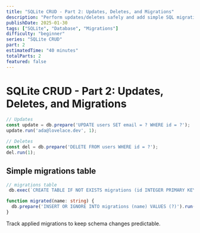 ```yaml
---
title: "SQLite CRUD - Part 2: Updates, Deletes, and Migrations"
description: "Perform updates/deletes safely and add simple SQL migrations."
publishDate: 2025-01-30
tags: ["SQLite", "Database", "Migrations"]
difficulty: "beginner"
series: "SQLite CRUD"
part: 2
estimatedTime: "40 minutes"
totalParts: 2
featured: false
---
```


# SQLite CRUD - Part 2: Updates, Deletes, and Migrations

```ts
// Updates
const update = db.prepare('UPDATE users SET email = ? WHERE id = ?');
update.run('ada@lovelace.dev', 1);

// Deletes
const del = db.prepare('DELETE FROM users WHERE id = ?');
del.run(1);
```

## Simple migrations table
```ts
// migrations table
 db.exec(`CREATE TABLE IF NOT EXISTS migrations (id INTEGER PRIMARY KEY, name TEXT UNIQUE);`);

function migrated(name: string) {
  db.prepare('INSERT OR IGNORE INTO migrations (name) VALUES (?)').run(name);
}
```

Track applied migrations to keep schema changes predictable.